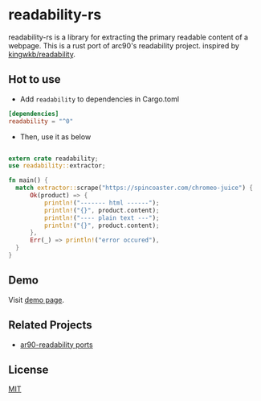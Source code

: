 readability-rs
=============

readability-rs is a library for extracting the primary readable content of a webpage.
This is a rust port of arc90's readability project.
inspired by [kingwkb/readability](https://github.com/kingwkb/readability).


Hot to use
-------


- Add `readability` to dependencies in Cargo.toml

```toml
[dependencies]
readability = "^0"
```

- Then, use it as below

```rust

extern crate readability;
use readability::extractor;

fn main() {
  match extractor::scrape("https://spincoaster.com/chromeo-juice") {
      Ok(product) => {
          println!("------- html ------");
          println!("{}", product.content);
          println!("---- plain text ---");
          println!("{}", product.content);
      },
      Err(_) => println!("error occured"),
  }
}

```


Demo
-------

Visit [demo page](http://readability-rs.herokuapp.com/web/index.html).


Related Projects
----------------

- [ar90-readability ports](https://github.com/masukomi/ar90-readability#ports)

License
-------

[MIT](LICENSE)
